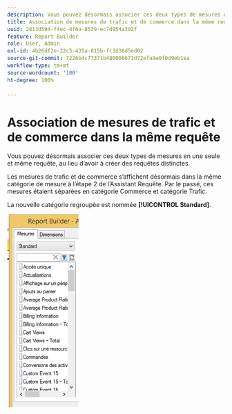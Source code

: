 ```yaml
---
description: Vous pouvez désormais associer ces deux types de mesures en une seule et même requête, au lieu d’avoir à créer des requêtes distinctes.
title: Association de mesures de trafic et de commerce dans la même requête
uuid: 2813d594-f4ec-4f6a-8539-ec7d954a392f
feature: Report Builder
role: User, Admin
exl-id: 4b26df2e-22c5-435a-815b-fc3d36d5ed02
source-git-commit: 7226b4c77371b486006671d72efa9e0f0d9eb1ea
workflow-type: tm+mt
source-wordcount: '100'
ht-degree: 100%

---
```


# Association de mesures de trafic et de commerce dans la même requête

Vous pouvez désormais associer ces deux types de mesures en une seule et même requête, au lieu d’avoir à créer des requêtes distinctes.

Les mesures de trafic et de commerce s’affichent désormais dans la même catégorie de mesure à l’étape 2 de l’Assistant Requête. Par le passé, ces mesures étaient séparées en catégorie Commerce et catégorie Trafic.

La nouvelle catégorie regroupée est nommée **[!UICONTROL Standard]**.

![](assets/standard_metrics.png)
